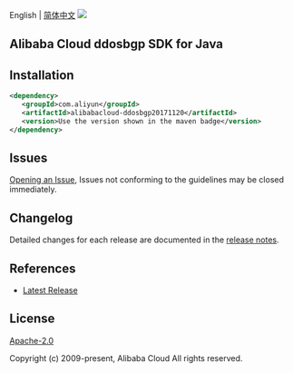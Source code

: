 English | [简体中文](README-CN.md)
![](https://aliyunsdk-pages.alicdn.com/icons/AlibabaCloud.svg)

## Alibaba Cloud ddosbgp SDK for Java

## Installation

```xml
<dependency>
   <groupId>com.aliyun</groupId>
   <artifactId>alibabacloud-ddosbgp20171120</artifactId>
   <version>Use the version shown in the maven badge</version>
</dependency>
```

## Issues
[Opening an Issue](https://github.com/aliyun/alibabacloud-java-async-sdk/issues/new), Issues not conforming to the guidelines may be closed immediately.

## Changelog
Detailed changes for each release are documented in the [release notes](./ChangeLog.txt).

## References
* [Latest Release](https://github.com/aliyun/alibabacloud-async-java-sdk/)

## License
[Apache-2.0](http://www.apache.org/licenses/LICENSE-2.0)

Copyright (c) 2009-present, Alibaba Cloud All rights reserved.
